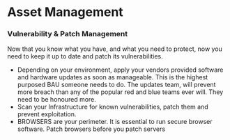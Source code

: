 # Asset Management


### Vulnerability & Patch Management 
Now that you know what you have, and what you need to protect, now you need to keep it up to date and patch its vulnerabilities.
* Depending on your environment, apply your vendors provided software and hardware updates as soon as manageable. This is the highest purposed BAU someone needs to do. The updates team, will prevent more breach than any of the popular red and blue teams ever will. They need to be honoured more.
* Scan your Infrastructure for known vulnerabilities, patch them and prevent exploitation.
* BROWSERS are your perimeter.  It is essential to run secure browser software. Patch browsers before you patch servers